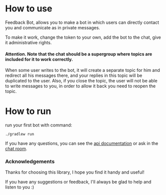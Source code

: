 # How to use

Feedback Bot, allows you to make a bot in which users can directly contact you and communicate as in private messages.

To make it work, change the token to your own, add the bot to the chat, give it administrative rights.

#### Attention. Note that the chat should be a supergroup where topics are included for it to work correctly.

When some user writes to the bot, it will create a separate topic for him and redirect all his messages there, and your replies in this topic will be duplicated to the user.
Also, if you close the topic, the user will not be able to write messages to you, in order
to allow it back you need to reopen the topic.

# How to run

run your first bot with command:

```
./gradlew run
```

If you have any questions, you can see the [api documentation](https://vendelieu.github.io/telegram-bot/) or ask in
the [chat room](https://t.me/venny_tgbot).

### Acknowledgements

Thanks for choosing this library, I hope you find it handy and useful!

If you have any suggestions or feedback, I'll always be glad to help and listen to you :)
